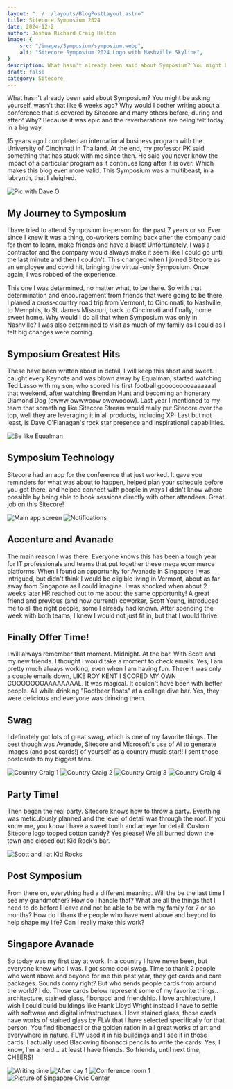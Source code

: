 ```yaml
---
layout: "../../layouts/BlogPostLayout.astro"
title: Sitecore Symposium 2024 
date: 2024-12-2
author: Joshua Richard Craig Helton
image: {
    src: "/images/Symposium/symposium.webp",
    alt: "Sitecore Symposium 2024 Logo with Nashville Skyline",
}
description: What hasn't already been said about Symposium? You might be asking yourself, wasn't that like 6 weeks ago? Why would I bother writing about a conference that is covered by Sitecore before, during and after? Why? Because it was epic and the reverberations are being felt today in a big way.
draft: false
category: Sitecore
---
```


What hasn't already been said about Symposium? You might be asking yourself, wasn't that like 6 weeks ago? Why would I bother writing about a conference that is covered by Sitecore and many others before, during and after? Why? Because it was epic and the reverberations are being felt today in a big way. 

15 years ago I completed an international business program with the University of Cincinnati in Thailand. At the end, my professor PK said something that has stuck with me since then. He said you never know the impact of a particular program as it continues long after it is over. Which makes this blog even more valid. This Symposium was a multibeast, in a labrynth, that I sleighed.

<img src="/images/Symposium\Screenshot_20241202-212407_LinkedIn.webp" class="image" alt="Pic with Dave O"/>

## My Journey to Symposium
I have tried to attend Symposium in-person for the past 7 years or so. Ever since I knew it was a thing, co-workers coming back after the company paid for them to learn, make friends and have a blast! Unfortunately, I was a contractor and the company would always make it seem like I could go until the last minute and then I couldn't. This changed when I joined Sitecore as an employee and covid hit, bringing the virtual-only Symposium. Once again, I was robbed of the experience.

This one I was determined, no matter what, to be there. So with that determination and encouragement from friends that were going to be there, I planed a cross-country road trip from Vermont, to Cincinnati, to Nashville, to Memphis, to St. James Missouri, back to Cincinnati and finally, home sweet home. Why would I do all that when Symposium was only in Nashville? I was also determined to visit as much of my family as I could as I felt big changes were coming.

## Symposium Greatest Hits
These have been written about in detail, I will keep this short and sweet. I caught every Keynote and was blown away by Equalman, started watching Ted Lasso with my son, who scored his first football gooooooooaaaaaaal that weekend, after watching Brendan Hunt and becoming an honerary Diamond Dog (owww owwwoow owowooow). Last year I mentioned to my team that something like Sitecore Stream would really put Sitecore over the top, well they are leveraging it in all products, including XP! Last but not least, is Dave O'Flanagan's rock star presence and inspirational capabilities. 

<img src="/images/Symposium\Screenshot_20241202-211158_LinkedIn.webp" class="image" alt="Be like Equalman"/>

## Symposium Technology
Sitecore had an app for the conference that just worked. It gave you reminders for what was about to happen, helped plan your schedule before you got there, and helped connect with people in ways I didn't know where possible by being able to book sessions directly with other attendees. Great job on this Sitecore!

<img src="/images/Symposium\Screenshot_20241130-161311_Sitecore Symposium 2024.webp" class="image" alt="Main app screen"/>

<img src="/images/Symposium\Screenshot_20241130-162827_Sitecore Symposium 2024.webp" class="image" alt="Notifications"/>

## Accenture and Avanade
The main reason I was there. Everyone knows this has been a tough year for IT professionals and teams that put together these mega ecommerce platforms. When I found an opportunity for Avanade in Singapore I was intrigued, but didn't think I would be eligible living in Vermont, about as far away from Singapore as I could imagine. I was shocked when about 2 weeks later HR reached out to me about the same opportunity! A great friend and previous (and now current!) coworker, Scott Young, introduced me to all the right people, some I already had known. After spending the week with both teams, I knew I would not just fit in, but that I would thrive.

## Finally Offer Time!
I will always remember that moment. Midnight. At the bar. With Scott and my new friends. I thought I would take a moment to check emails. Yes, I am pretty much always working, even when I am having fun. There it was only a couple emails down, LIKE ROY KENT I SCORED MY OWN GOOOOOOOAAAAAAAAL. It was magical. It couldn't have been with better people. All while drinking "Rootbeer floats" at a college dive bar. Yes, they were delicious and everyone was drinking them.

## Swag
I definately got lots of great swag, which is one of my favorite things. The best though was Avanade, Sitecore and Microsoft's use of AI to generate images (and post cards!) of yourself as a country music star!! I sent those postcards to my biggest fans.

<img src="/images/Symposium\ettdavrjgf5gpsnzf8ir.jpg" class="image" alt="Country Craig 1"/>

<img src="/images/Symposium\xfezz4cdsenc5fwbyknl.jpg" class="image" alt="Country Craig 2"/>

<img src="/images/Symposium\zdj9eqtw9nvdichqicih.jpg" class="image" alt="Country Craig 3"/>

<img src="/images/Symposium\wpugvhesmudngtoym2wp.jpg" class="image" alt="Country Craig 4"/>

## Party Time!
Then began the real party. Sitecore knows how to throw a party. Everthing was meticulously planned and the level of detail was through the roof. If you know me, you know I have a sweet tooth and an eye for detail. Custom Sitecore logo topped cotton candy? Yes please! We all burned down the town and closed out Kid Rock's bar. 

<img src="/images/Symposium\Dec_2_2024_9_05_00.webp" class="image" alt="Scott and I at Kid Rocks"/>

## Post Symposium
From there on, everything had a different meaning. Will the be the last time I see my grandmother? How do I handle that? What are all the things that I need to do before I leave and not be able to be with my family for 7 or so months? How do I thank the people who have went above and beyond to help shape my life? Can I really make this work?

## Singapore Avanade
So today was my first day at work. In a country I have never been, but everyone knew who I was. I got some cool swag. Time to thank 2 people who went above and beyond for me this past year, they get cards and care packages. Sounds corny right? But who sends people cards from around the world? I do. Those cards below represent some of my favorite things.. architecture, stained glass, fibonacci and friendship. I love architecture, I wish I could build buildings like Frank Lloyd Wright instead I have to settle with software and digital infrastructures. I love stained glass, those cards have works of stained glass by FLW that I have selected specifically for that person. You find fibonacci or the golden ration in all great works of art and everywhere in nature. FLW used it in his buildings and I see it in those cards. I actually used Blackwing fibonacci pencils to write the cards. Yes, I know, I'm a nerd... at least I have friends. So friends, until next time, CHEERS! 

<img src="/images/Symposium\20241201_190748.webp" class="image" alt="Writing time"/>

<img src="/images/Symposium\20241202_190718.jpg" class="image" alt="After day 1"/>

<img src="/images/Symposium\20241202_085812.jpg" class="image" alt="Conference room 1"/>

<img src="/images/Symposium\20241202_090025.jpg" class="image" alt="Picture of Singapore Civic Center"/>
